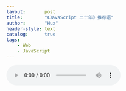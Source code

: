 ```yaml
---
layout:       post
title:        "《JavaScript 二十年》推荐语"
author:       "Hux"
header-style: text
catalog:      true
tags:
    - Web
    - JavaScript
---
```




<audio controls autoplay loop>
  <source src="/img/flower.mp3" type="audio/mpeg">
  Your browser does not support the audio tag.
</audio>
